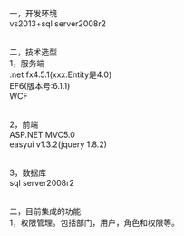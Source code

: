 一，开发环境</br>
vs2013+sql server2008r2</br></br>

二，技术选型</br>
1，服务端</br>
.net fx4.5.1(xxx.Entity是4.0)</br>
EF6(版本号:6.1.1)</br>
WCF</br></br>

2，前端</br>
ASP.NET MVC5.0</br>
easyui v1.3.2(jquery 1.8.2)</br></br>

3，数据库</br>
sql server2008r2</br></br>

二，目前集成的功能</br>
1，权限管理。包括部门，用户，角色和权限等。</br>

